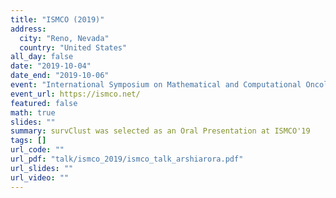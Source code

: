 ```yaml
---
title: "ISMCO (2019)"
address:
  city: "Reno, Nevada"
  country: "United States"
all_day: false
date: "2019-10-04"
date_end: "2019-10-06"
event: "International Symposium on Mathematical and Computational Oncology"
event_url: https://ismco.net/
featured: false
math: true
slides: ""
summary: survClust was selected as an Oral Presentation at ISMCO'19
tags: []
url_code: ""
url_pdf: "talk/ismco_2019/ismco_talk_arshiarora.pdf"
url_slides: ""
url_video: ""
---
```



